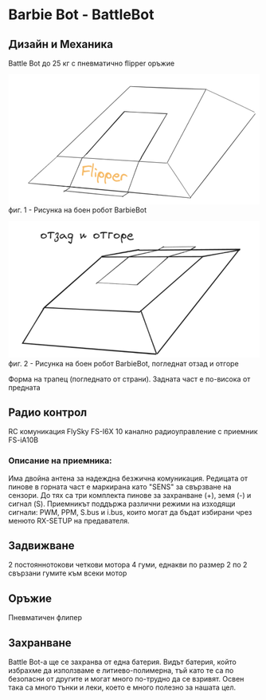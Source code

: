 # Barbie Bot - BattleBot

## Дизайн и Механика
Battle Bot до 25 кг с пневматично flipper оръжие

![Image 1](images/fig1.png)
фиг. 1 - Рисунка на боен робот BarbieBot



![Image 2](images/fig2.png)
фиг. 2 - Рисунка на боен робот BarbieBot, погледнат отзад и отгоре

Форма на трапец (погледнато от страни). Задната част е по-висока от предната

## Радио контрол
RC комуникация
FlySky FS-I6X 10 канално радиоуправление с приемник FS-iA10B

### Описание на приемника:
Има двойна антена за надеждна безжична комуникация.
Редицата от пинове в горната част е маркирана като "SENS" за свързване на сензори.
До тях са три комплекта пинове за захранване (+), земя (-) и сигнал (S). 
Приемникът поддържа различни режими на изходящи сигнали: PWM, PPM, S.bus и i.bus, които могат да бъдат избирани чрез менюто RX-SETUP на предавателя.

## Задвижване
2 постояннотокови четкови мотора 
4 гуми, еднакви по размер
2 по 2 свързани гумите към всеки мотор

## Оръжие
Пневматичен флипер

## Захранване
Battle Bot-a ще се захранва от една батерия. Видът батерия, който избрахме да използваме е литиево-полимерна, тъй като те са по безопасни от другите и могат много по-трудно да се взривят. Освен така са много тънки и леки, което е много полезно за нашата цел.